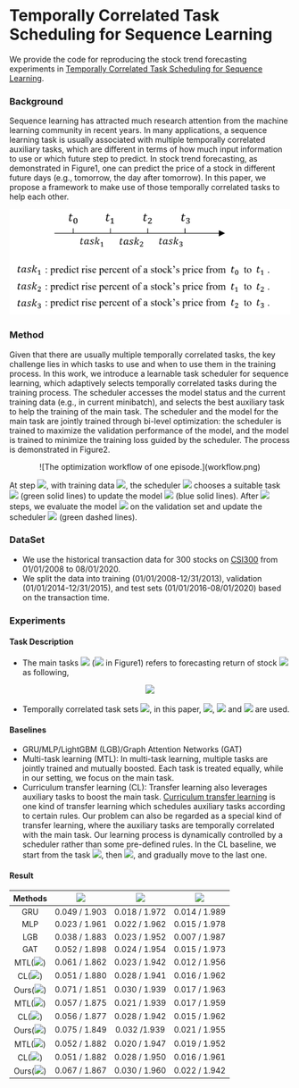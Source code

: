 # Temporally Correlated Task Scheduling for Sequence Learning
We provide the code for reproducing the stock trend forecasting experiments in [Temporally Correlated Task Scheduling for Sequence Learning](https://github.com/microsoft/qlib/blob/main/qlib/contrib/model/pytorch_nn.py).

### Background
Sequence learning has attracted much research attention from the machine learning community in recent years. In many applications, a sequence learning task is usually associated with multiple temporally correlated auxiliary tasks, which are different in terms of how much input information to use or which future step to predict. In stock trend forecasting, as demonstrated in Figure1, one can predict the price of a stock in different future days (e.g., tomorrow, the day after tomorrow). In this paper, we propose a framework to make use of those temporally correlated tasks to help each other. 


<div style="align: center"> 
<img src="task_description.png"./>
</div>


### Method
Given that there are usually multiple temporally correlated tasks, the key challenge lies in which tasks to use and when to use them in the training process. In this work, we introduce a learnable task scheduler for sequence learning, which adaptively selects temporally correlated tasks during the training process. The scheduler accesses the model status and the current training data (e.g., in current minibatch), and selects the best auxiliary task to help the training of the main task. The scheduler and the model for the main task are jointly trained through bi-level optimization: the scheduler is trained to maximize the validation performance of the model, and the model is trained to minimize the training loss guided by the scheduler. The process is demonstrated in Figure2.


<div align=center> ![The optimization workflow of one episode.](workflow.png) </div>


At step <img src="https://render.githubusercontent.com/render/math?math=s">, with training data <img src="https://render.githubusercontent.com/render/math?math=x_s,y_s">, the scheduler <img src="https://render.githubusercontent.com/render/math?math=\varphi"> chooses a suitable task <img src="https://render.githubusercontent.com/render/math?math=T_{i_s}"> (green solid lines) to update the model <img src="https://render.githubusercontent.com/render/math?math=f"> (blue solid lines). After <img src="https://render.githubusercontent.com/render/math?math=S"> steps, we evaluate the model <img src="https://render.githubusercontent.com/render/math?math=f"> on the validation set and update the scheduler <img src="https://render.githubusercontent.com/render/math?math=\varphi"> (green dashed lines).

### DataSet
* We use the historical transaction data for 300 stocks on [CSI300](http://www.csindex.com.cn/en/indices/index-detail/000300) from 01/01/2008 to 08/01/2020. 
* We split the data into training (01/01/2008-12/31/2013), validation (01/01/2014-12/31/2015), and test sets (01/01/2016-08/01/2020) based on the transaction time. 

### Experiments
#### Task Description
* The main tasks <img src="https://render.githubusercontent.com/render/math?math=T_k"> (<img src="https://render.githubusercontent.com/render/math?math=task_k"> in Figure1) refers to forecasting return of stock <img src="https://render.githubusercontent.com/render/math?math=i"> as following,
<div align=center>
<img src="https://render.githubusercontent.com/render/math?math=r_{i}^k = \frac{\price_i^{t+k}}{\price_i^{t+k-1}} - 1">
</div>

* Temporally correlated task sets <img src="https://render.githubusercontent.com/render/math?math=\mathcal{T}_k = \{T_1, T_2, ... , T_k\}">, in this paper, <img src="https://render.githubusercontent.com/render/math?math=\mathcal{T}_3">, <img src="https://render.githubusercontent.com/render/math?math=\mathcal{T}_5"> and <img src="https://render.githubusercontent.com/render/math?math=\mathcal{T}_10"> are used.
#### Baselines
* GRU/MLP/LightGBM (LGB)/Graph Attention Networks (GAT)
* Multi-task learning (MTL): In multi-task learning, multiple tasks are jointly trained and mutually boosted. Each task is treated equally, while in our setting, we focus on the main task.
* Curriculum transfer learning (CL): Transfer learning also leverages auxiliary tasks to boost the main task. [Curriculum transfer learning](https://arxiv.org/pdf/1804.00810.pdf) is one kind of transfer learning which schedules auxiliary tasks according to certain rules. Our problem can also be regarded as a special kind of transfer learning, where the auxiliary tasks are temporally correlated with the main task. Our learning process is dynamically controlled by a scheduler rather than some pre-defined rules. In the CL baseline, we start from the task <img src="https://render.githubusercontent.com/render/math?math=T_1" >, then <img src="https://render.githubusercontent.com/render/math?math=T_2" >, and gradually move to the last one.
#### Result
| Methods | <img src="https://render.githubusercontent.com/render/math?math=T_1" > | <img src="https://render.githubusercontent.com/render/math?math=T_2"> | <img src="https://render.githubusercontent.com/render/math?math=T_3"> |
| :----: | :----: | :----: | :----: |
| GRU | 0.049 / 1.903 | 0.018 / 1.972 | 0.014 / 1.989 |
| MLP | 0.023 / 1.961 | 0.022 / 1.962 | 0.015 / 1.978 |
| LGB | 0.038 / 1.883 | 0.023 / 1.952 | 0.007 / 1.987 |
| GAT | 0.052 / 1.898 | 0.024 / 1.954 | 0.015 / 1.973 |
| MTL(<img src="https://render.githubusercontent.com/render/math?math=\mathcal{T}_3">)  | 0.061 / 1.862  | 0.023 / 1.942  | 0.012 / 1.956 |
| CL(<img src="https://render.githubusercontent.com/render/math?math=\mathcal{T}_3">)  | 0.051 / 1.880  | 0.028 / 1.941  | 0.016 / 1.962 |
| Ours(<img src="https://render.githubusercontent.com/render/math?math=\mathcal{T}_3">)  | 0.071 / 1.851  | 0.030 / 1.939  | 0.017 / 1.963 |
| MTL(<img src="https://render.githubusercontent.com/render/math?math=\mathcal{T}_5">)  | 0.057 / 1.875  | 0.021 / 1.939  | 0.017 / 1.959 |
| CL(<img src="https://render.githubusercontent.com/render/math?math=\mathcal{T}_5">)  | 0.056 / 1.877  | 0.028 / 1.942  | 0.015 / 1.962 |
| Ours(<img src="https://render.githubusercontent.com/render/math?math=\mathcal{T}_5">)  | 0.075 / 1.849  | 0.032 /1.939  | 0.021 / 1.955  | 
| MTL(<img src="https://render.githubusercontent.com/render/math?math=\mathcal{T}_{10}">)  | 0.052 / 1.882  | 0.020 / 1.947  | 0.019 / 1.952 |
| CL(<img src="https://render.githubusercontent.com/render/math?math=\mathcal{T}_{10}">)  | 0.051 / 1.882  | 0.028 / 1.950  | 0.016 / 1.961 |
| Ours(<img src="https://render.githubusercontent.com/render/math?math=\mathcal{T}_{10}">)  | 0.067 /  1.867  | 0.030 / 1.960  | 0.022 / 1.942|